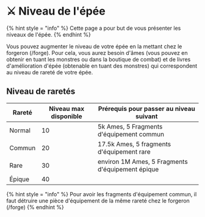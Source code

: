 # ⚔️​ Niveau de l'épée
{% hint style = "info" %} Cette page a pour but de vous présenter les niveaux de l'épée. {% endhint %}

Vous pouvez augmenter le niveau de votre épée en la mettant chez le forgeron (/forge).
Pour cela, vous aurez besoin d'âmes (vous pouvez en obtenir en tuant les monstres ou dans la boutique de combat) et de livres d'amélioration d'épée (obtenable en tuant des monstres) qui correspondent au niveau de rareté de votre épée.

## Niveau de raretés

| Rareté        | Niveau max disponible | Prérequis pour passer au niveau suivant |
| --------------| ------------- | -----------------------------------------------|
| Normal        | 10             | 5k Ames, 5 Fragments d'équipement commun      |
| Commun        | 20             | 17.5k Ames, 5 fragments d'équipement rare     |
| Rare          | 30             | environ 1M Ames, 5 Fragments d'équipement épique|      
| Épique        | 40             | | 

{% hint style = "info" %} Pour avoir les fragments d'équipement commun, il faut détruire une pièce d'équipement de la même rareté chez le forgeron (/forge) {% endhint %}
